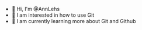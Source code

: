 - 👋 Hi, I'm @AnnLehs
- 👀 I am interested in how to use Git
- 🌱 I am currently learning more about Git and Github
